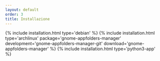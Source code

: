 ```yaml
---
layout: default
order: 3
title: Installazione
---
```

{% include installation.html type='debian' %}
{% include installation.html type='archlinux' package='gnome-appfolders-manager' development='gnome-appfolders-manager-git' download='gnome-appfolders-manager' %}
{% include installation.html type='python3-app' %}

